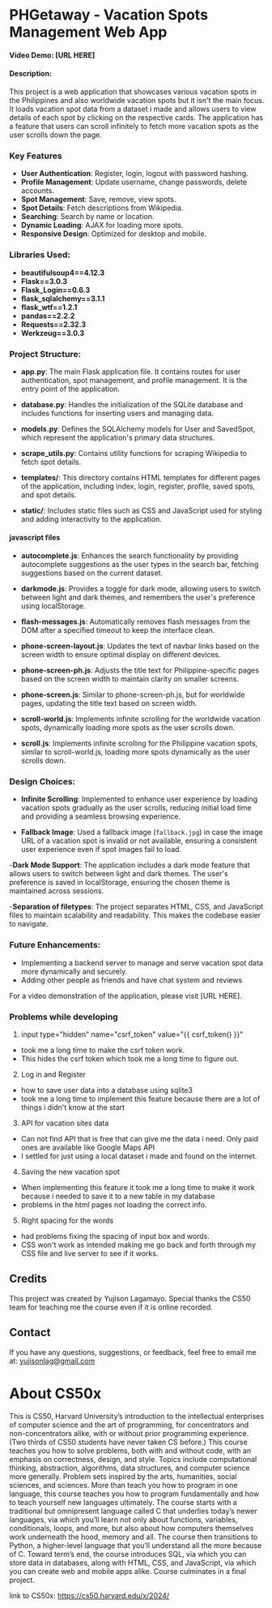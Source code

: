 # PHGetaway - Vacation Spots Management Web App

#### Video Demo:  [URL HERE]

#### Description:
This project is a web application that showcases various vacation spots in the Philippines and also worldwide vacation spots but it isn't the main focus. It loads vacation spot data from a dataset i made and allows users to view details of each spot by clicking on the respective cards. The application has a feature that users can scroll infinitely to fetch more vacation spots as the user scrolls down the page.


### Key Features

- **User Authentication**: Register, login, logout with password hashing.
- **Profile Management**: Update username, change passwords, delete accounts.
- **Spot Management**: Save, remove, view spots.
- **Spot Details**: Fetch descriptions from Wikipedia.
- **Searching**: Search by name or location.
- **Dynamic Loading**: AJAX for loading more spots.
- **Responsive Design**: Optimized for desktop and mobile.


### Libraries Used:
- **beautifulsoup4==4.12.3**
- **Flask==3.0.3**
- **Flask_Login==0.6.3**
- **flask_sqlalchemy==3.1.1**
- **flask_wtf==1.2.1**
- **pandas==2.2.2**
- **Requests==2.32.3**
- **Werkzeug==3.0.3**


### Project Structure:

- **app.py**: The main Flask application file. It contains routes for user authentication, spot management, and profile management. It is the entry point of the application.

- **database.py**: Handles the initialization of the SQLite database and includes functions for inserting users and managing data.

- **models.py**: Defines the SQLAlchemy models for User and SavedSpot, which represent the application's primary data structures.

- **scrape_utils.py**: Contains utility functions for scraping Wikipedia to fetch spot details.

- **templates/**: This directory contains HTML templates for different pages of the application, including index, login, register, profile, saved spots, and spot details.

- **static/**: Includes static files such as CSS and JavaScript used for styling and adding interactivity to the application.

#### javascript files
- **autocomplete.js**: Enhances the search functionality by providing autocomplete suggestions as the user types in the search bar, fetching suggestions based on the current dataset.

- **darkmode.js**: Provides a toggle for dark mode, allowing users to switch between light and dark themes, and remembers the user's preference using localStorage.

- **flash-messages.js**: Automatically removes flash messages from the DOM after a specified timeout to keep the interface clean.

- **phone-screen-layout.js**: Updates the text of navbar links based on the screen width to ensure optimal display on different devices.

- **phone-screen-ph.js**: Adjusts the title text for Philippine-specific pages based on the screen width to maintain clarity on smaller screens.

- **phone-screen.js**: Similar to phone-screen-ph.js, but for worldwide pages, updating the title text based on screen width.

- **scroll-world.js**: Implements infinite scrolling for the worldwide vacation spots, dynamically loading more spots as the user scrolls down.

- **scroll.js**: Implements infinite scrolling for the Philippine vacation spots, similar to scroll-world.js, loading more spots dynamically as the user scrolls down.
### Design Choices:

- **Infinite Scrolling**: Implemented to enhance user experience by loading vacation spots gradually as the user scrolls, reducing initial load time and providing a seamless browsing experience.

- **Fallback Image**: Used a fallback image (`fallback.jpg`) in case the image URL of a vacation spot is invalid or not available, ensuring a consistent user experience even if spot images fail to load.

-**Dark Mode Support**: The application includes a dark mode feature that allows users to switch between light and dark themes. The user's preference is saved in localStorage, ensuring the chosen theme is maintained across sessions.

-**Separation of filetypes**: The project separates HTML, CSS, and JavaScript files to maintain scalability and readability. This makes the codebase easier to navigate.



### Future Enhancements:

- Implementing a backend server to manage and serve vacation spot data more dynamically and securely.
- Adding other people as friends and have chat system and reviews


For a video demonstration of the application, please visit [URL HERE].

### Problems while developing
1. input type="hidden" name="csrf_token" value="{{ csrf_token() }}"
- took me a long time to make the csrf token work. 
- This hides the csrf token which took me a long time to figure out.

2. Log in and Register
- how to save user data into a database using sqlite3
- took me a long time to implement this feature because there are a lot of things i didn't know at the start

3. API for vacation sites data
- Can not find API that is free that can give me the data i need. Only paid ones are available like Google Maps API
- I settled for just using a local dataset i made and found on the internet.

4. Saving the new vacation spot
- When implementing this feature it took me a long time to make it work because i needed to save it to a new table in my database
- problems in the html pages not loading the correct info.

5. Right spacing for the words
- had problems fixing the spacing of input box and words. 
- CSS won't work as intended making me go back and forth through my CSS file and live server to see if it works.

## Credits

This project was created by Yujison Lagamayo. Special thanks the CS50 team for teaching me the course even if it is online recorded.

## Contact

If you have any questions, suggestions, or feedback, feel free to email me at: yujisonlag@gmail.com 

# About CS50x
This is CS50, Harvard University’s introduction to the intellectual enterprises of computer science and the art of programming, for concentrators and non-concentrators alike, with or without prior programming experience. (Two thirds of CS50 students have never taken CS before.) This course teaches you how to solve problems, both with and without code, with an emphasis on correctness, design, and style. Topics include computational thinking, abstraction, algorithms, data structures, and computer science more generally. Problem sets inspired by the arts, humanities, social sciences, and sciences. More than teach you how to program in one language, this course teaches you how to program fundamentally and how to teach yourself new languages ultimately. The course starts with a traditional but omnipresent language called C that underlies today’s newer languages, via which you’ll learn not only about functions, variables, conditionals, loops, and more, but also about how computers themselves work underneath the hood, memory and all. The course then transitions to Python, a higher-level language that you’ll understand all the more because of C. Toward term’s end, the course introduces SQL, via which you can store data in databases, along with HTML, CSS, and JavaScript, via which you can create web and mobile apps alike. Course culminates in a final project.

link to CS50x: https://cs50.harvard.edu/x/2024/
